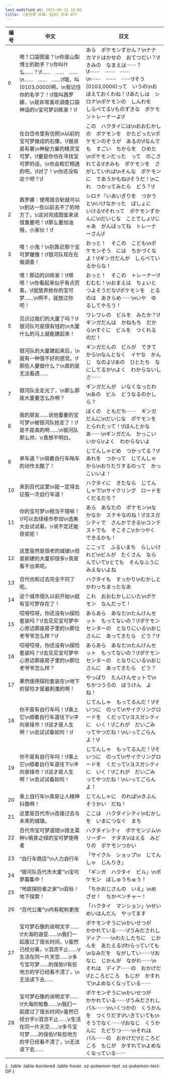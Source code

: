 ```yaml
---
last_modified_at: 2021-08-21 16:02
title: 《宝可梦 珍珠／钻石》文本 077
---
```

| 编号 | 中文 | 日文 |
| ---- | ---- | ---- |
| 0 | 嗯？口袋图鉴？\n你是山梨博士的助手？\r你叫什么……？\f……　……　……\n……　……　……\f哦，叫[0103,0000]啊，\n我记住你的名字了！\f我叫茜罗娜，\n是非常喜欢调查口袋神话的\r宝可梦训练家！\f | あら　ポケモンずかん？\nナナカマドはかせの　おてつだい？\fきみの　なまえは⋯⋯？\f⋯⋯　⋯⋯　⋯⋯\n⋯⋯　⋯⋯　⋯⋯\fそう　[0103,0000]って　いうの\nおぼえておくわね！\fあたしは　シロナ\nポケモンの　しんわを　しらべてる\rものずきな　ポケモントレーナーよ\f |
| 1 | 在白岱市里有仿照\n以前的宝可梦做成的石像，\f据说是有着\n神秘力量的精灵宝可梦，\f要是你也在寻找宝可梦的话，\n也会和它相遇的吧。\f对了！\n你还没有这个吧？\f | この　ハクタイには\nおおむかしの　ポケモンを　かたどった\rポケモンのぞうが　あるの\fなんでも　すごい　ちからを　ひめた\nポケモンだった　って　のこされてる\fきみも　ポケモンを　さがしていれば\nそんな　ポケモンに　であうかもね\fそうだ！\nこれ　つかってみたら　どう？\f |
| 2 | 茜罗娜：使用居合斩就可以\n到达一些以前去不了的地方了，\r这对完成图鉴来说很重要吧！\f那么要加油哦，小家伙！\f | シロナ『いあいぎりを　つかうと\nいけなかった　ばしょに　いける\fそれって　ポケモンずかんに\nだいじな　ことでしょ\fじゃあ　がんばってね　トレーナーさん\f |
| 3 | 喂！小鬼！\n别靠近那个宝可梦雕像！\f银河队现在在做调查！ | おっと！　そこの　こども\nポケモンぞう　には　ちかづくなよ！\fギンガだんが　しらべているからな！ |
| 4 | 喂！那边的训练家！\f嗯嗯！\n你看起来似乎有点厉害。\f就放弃抢你的宝可梦……\n啊不，就放过你吧！ | おっと！　そこの　トレーナー\fむむむ！\nおまえは　ちょいと　つよそうだな\fポケモンを　とるのは　あきらめ⋯⋯\nいや　ゆるしてやろう！ |
| 5 | 见识过我们的大厦了吗？\f银河队可是很有钱的\n大厦什么的马上就能建起来！ | ワレワレの　ビルを　みたか？\fギンガだんは　かねもち　だから\nすぐに　ビルを　つくれるのだ！ |
| 6 | 银河队的大厦建起来后，\n就有一种很不好的感觉。\f那些人要做什么？\n真的是无法看透…… | ギンガだんの　ビルが　できてから\nなんとなく　イヤな　かんじ　なのよ\fあの　ひとたち　なにしてるか\nよく　わからないしさ⋯⋯ |
| 7 | 银河队全走光了，\n那么那座大厦要怎么办啊？ | ギンガだんが　いなくなったわ\nあの　ビル　どうなるのかしら？ |
| 8 | 我的朋友……说他重要的宝可梦\n被银河队抢走了！\f是不是真的啊……\n银河队那么帅，\r真想不明白。 | ぼくの　ともだち⋯⋯　ギンガだんに\nだいじな　ポケモンを　とられたって！\fほんとかなあ⋯⋯\nギンガだん　かっこいいから\rよく　わからないよ |
| 9 | 单车道？\n骑着自行车飚车的动作太酷了！ | じてんしゃどめ　つかってる？\fあれを　つかって　じてんしゃから\nおりたりするのって　かっこいいよ！ |
| 10 | 来到百代这里\n就一定得去征服一次自行车道！ | ハクタイに　きたなら　じてんしゃで\nサイクリング　ロードを　くだるだろ？ |
| 11 | 你的宝可梦\n相当不错嘛！\f可以去绿缘市参加\n选美大会试试看，\r说不定还能获奖呢！ | あら　あなたの　ポケモン\nなかなか　ステキなのね！\fヨスガシティで　さんかできる\nコンテストでも　そこそこ\rかつやく　できるかも！ |
| 12 | 这里虽然是很老的城镇\n但是新建的大厦却很多\r真是看不出来呢。 | ここって　ふるいまち　らしいけれど\nビルが　たくさん　ならんでいて\rとても　そんなふうに　みえないよね |
| 13 | 百代也和过去完全不同了呢。 | ハクタイも　すっかり\nむかしと　かわっちまったなあ |
| 14 | 这个城市很久以前开始\n就有宝可梦存在了！ | これ　おおむかしにいた\nポケモン　なんだって！ |
| 15 | 哎呀哎呀，你还没有\n探险套装吗？\f去见见宝可梦中心旁边那座房子里的\n那位老爷爷怎么样？\f | あらあら　あなた\nたんけんセット　もってないの？\fポケモンセンターの　となりにいる\nおじさんに　あってきたら　どう？\f |
| 16 | 哎呀哎呀，你还没有\n探险套装吗？\f去见见宝可梦中心旁边那座房子里的\n那位老爷爷怎么样？ | あらあら　あなた\nたんけんセット　もってないの？\fポケモンセンターの　となりにいる\nおじさんに　あってきたら　どう？ |
| 17 | 果然使用探险套装在\n地下的冒险才是最刺激的啊！ | やっぱり　たんけんセットで\nちかつうろの　ぼうけん　よね！ |
| 18 | 你不是有自行车吗！\f乘上它\n顺着自行车道往下\r冲向家缘市！\f这才是人生啊！\n去试试看如何！\f | じてんしゃ　もってるんだ！\fそいつに　のって\nサイクリングロードを　くだって\rヨスガシティに　いく！\fこれが　だいごみ　ってやつだね！\nいってごらんよ！\f |
| 19 | 你不是有自行车吗！\f乘上它\n顺着自行车道往下\r冲向家缘市！\f这才是人生啊！\n去试试看如何！ | じてんしゃ　もってるんだ！\fそいつに　のって\nサイクリングロードを　くだって\rヨスガシティに　いく！\fこれが　だいごみ　ってやつだね！\nいってごらんよ！ |
| 20 | 乘上自行车\n真是让人精神抖擞啊！ | じてんしゃに　のれば\nきぶんそうかい　だね！ |
| 21 | 这里是百代市\n连接过去与未来的城镇。 | ここは　ハクタイシティ\nむかしを　いまにつなぐ　まち |
| 22 | 百代市宝可梦道馆\n馆主菜种\r萌芽之绿的宝可梦使用者 | ハクタイシティ　ポケモンジム\nリーダー　ナタネ\rはえる　みどりの　ポケモンつかい |
| 23 | “自行车商店”\n人力自行车 | 「サイクル　ショップ\n　じてんしゃ　じんりき」 |
| 24 | “银河队百代市大厦”\n宝可梦募集中！ | 「ギンガ　ハクタイ　ビル」\nポケモン　ぼしゅうちゅう！ |
| 25 | “地底探险者之家”\n目标！地下探索！ | 「ちかおじさんの　いえ」\nめざせ！　ちかベンチャー！ |
| 26 | “百代公寓”\n内有昵称更改 | 「ハクタイ　マンション」\nせいめいはんだん　やってます |
| 27 | 宝可梦石像的说明文字……\f大海的迪亚……\n我们一起度过了很长时间，\r虽然已经分离，\r泪流不止……\r生活在同一片天空……\r多亏宝可梦……的保佑\f有些地方的字已经看不清了，\n无法读下去…… | ポケモンぞうに\nかいせつが　かかれている⋯⋯\fうみだされし　ディア⋯⋯\nわたしたちに　じかんを　あたえる\fわらっていても\nなみだを　ながしてい⋯⋯\fおなじ　じかんが　ながれ⋯⋯\nそれは　ディア⋯⋯の　おかげだ\fところどころ　もじが　かすれて\nよめなくなっている⋯⋯ |
| 28 | 宝可梦石像的说明文字……\f大海的帕鲁……\n我们一起度过了很长时间\r虽然已经分手\r泪流不止……\r生活在同一片天空……\r多亏宝可梦……的保佑\f有些地方的字已经看不清了，\n无法读下去…… | ポケモンぞうに\nかいせつが　かかれている⋯⋯\fうみだされし　パル⋯⋯\nいくつかの　くうかんを　つくりだす\fいきていても\nそうでなく⋯⋯\fおなじ　くうかんに　たどりつ⋯⋯\nそれは　パル⋯⋯の　おかげだ\fところどころ　もじが　かすれて\nよめなくなっている⋯⋯ |
{: .table .table-bordered .table-hover .xz-pokemon-text .xz-pokemon-text-DP }